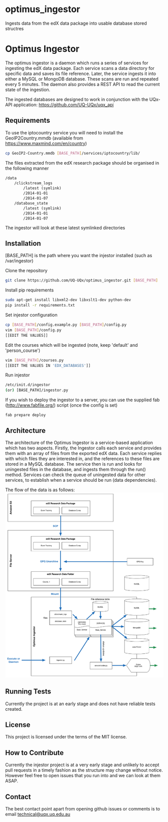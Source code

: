 optimus_ingestor
================

Ingests data from the edX data package into usable database stored structres


Optimus Ingestor
========
The optimus ingestor is a daemon which runs a series of services for ingesting the edX data package.
Each service scans a data directory for specific data and saves its file reference.  Later, the service ingests it into either a MySQL or MongoDB
database.  These scans are run and repeated every 5 minutes.  The daemon also provides a REST API to
read the current state of the ingestion.  

The ingested databases are designed to work in conjunction with the UQx-API application: https://github.com/UQ-UQx/uqx_api


Requirements
---------------------
To use the iptocountry service you will need to install the GeoIP2Country.mmdb (available from https://www.maxmind.com/en/country)
```bash
cp GeoIP2-Country.mmdb [BASE_PATH]/services/iptocountry/lib/
```

The files extracted from the edX research package should be organised in the following manner

```
/data
    /clickstream_logs
        /latest (symlink)
        /2014-01-01
        /2014-01-07
    /database_state
        /latest (symlink)
        /2014-01-01
        /2014-01-07
```

The ingestor will look at these latest symlinked directories


Installation
---------------------
[BASE_PATH] is the path where you want the injestor installed (such as /var/ingestor)

Clone the repository
```bash
git clone https://github.com/UQ-UQx/optimus_ingestor.git [BASE_PATH]
```
Install pip requirements
```bash
sudo apt-get install libxml2-dev libxslt1-dev python-dev
pip install -r requirements.txt
```
Set injestor configuration
```bash
cp [BASE_PATH]/config.example.py [BASE_PATH]/config.py
vim [BASE_PATH]/config.py
[[EDIT THE VALUES]]
```
Edit the courses which will be ingested (note, keep 'default' and 'person_course')
```bash
vim [BASE_PATH]/courses.py
[[EDIT THE VALUES IN 'EDX_DATABASES']]
```
Run injestor
```bash
/etc/init.d/ingestor
(or) [BASE_PATH]/ingestor.py
```
If you wish to deploy the ingestor to a server, you can use the supplied fab (http://www.fabfile.org/) script (once the config is set)
```
fab prepare deploy
```

Architecture
---------------------
The architecture of the Optimus Ingestor is a service-based application which has two aspects.  Firstly, the Ingestor calls each service and provides them
with an array of files from the exported edX data.  Each service replies with which files they are interested in, and the references to these files are stored 
in a MySQL database.  The service then is run and looks for uningested files in the database, and ingests them through the run() method.  Services can check the
queue of uningested data for other services, to establish when a service should be run (data dependencies).  

The flow of the data is as follows:
![Optimus Ingestor](/README_ARCHITECTURE_IMAGE.png?raw=true "Optimus Ingestor")

Running Tests
---------------------
Currently the project is at an early stage and does not have reliable tests created.

License
---------------------
This project is licensed under the terms of the MIT license.

How to Contribute
---------------------
Currently the injestor project is at a very early stage and unlikely to accept pull requests
in a timely fashion as the structure may change without notice.
However feel free to open issues that you run into and we can look at them ASAP.

Contact
---------------------
The best contact point apart from opening github issues or comments is to email 
technical@uqx.uq.edu.au